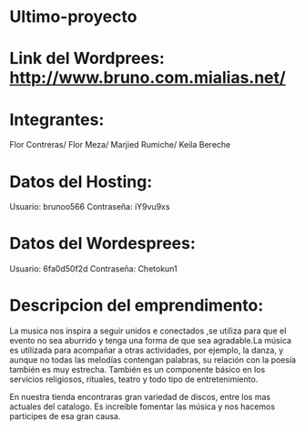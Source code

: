 # Ultimo-proyecto
# Link del Wordprees: http://www.bruno.com.mialias.net/

# Integrantes:
Flor Contreras/
Flor Meza/
Marjied Rumiche/
Keila Bereche

# Datos del Hosting:
Usuario: brunoo566
Contraseña: iY9vu9xs

# Datos del Wordesprees:
Usuario: 6fa0d50f2d
Contraseña: Chetokun1

# Descripcion del emprendimento:

La musica nos inspira a seguir unidos e conectados ,se utiliza para que el evento no sea aburrido y tenga una forma de que sea agradable.La música es utilizada para acompañar a otras actividades, por ejemplo, la danza, y aunque no todas las melodías contengan palabras, su relación con la poesía también es muy estrecha. También es un componente básico en los servicios religiosos, rituales, teatro y todo tipo de entretenimiento.

En nuestra tienda encontraras gran variedad de discos, entre los mas actuales del catalogo. Es increíble fomentar las música y nos hacemos participes de esa gran causa.
